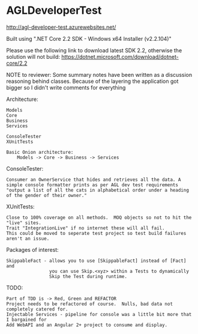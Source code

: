# AGLDeveloperTest
http://agl-developer-test.azurewebsites.net/

Built using ".NET Core 2.2 SDK - Windows x64 Installer (v2.2.104)"

Please use the following link to download latest SDK 2.2, otherwise the solution will not build:
    https://dotnet.microsoft.com/download/dotnet-core/2.2

NOTE to reviewer:
   Some summary notes have been written as a discussion reasoning behind classes.
   Because of the layering the application got bigger so I didn't write comments for everything

Architecture:

    Models 
    Core
    Business
    Services

    ConsoleTester
    XUnitTests

    Basic Onion architecture:
        Models -> Core -> Business -> Services

ConsoleTester:

    Consumer an OwnerService that hides and retrieves all the data. A simple console formatter prints as per AGL dev test requirements "output a list of all the cats in alphabetical order under a heading of the gender of their owner."
    
XUnitTests:

    Close to 100% coverage on all methods.  MOQ objects so not to hit the "live" sites.
    Trait "IntegrationLive" if no internet these will all fail. 
    This could be moved to seperate test project so test build failures aren't an issue.

Packages of interest:

    SkippableFact - allows you to use [SkippableFact] instead of [Fact] and 
                    you can use Skip.<xyz> within a Tests to dynamically 
                    Skip the Test during runtime.

TODO:

    Part of TDD is -> Red, Green and REFACTOR
    Project needs to be refactored of course.  Nulls, bad data not completely catered for.
    Injectable Services - pipeline for console was a little bit more that I bargained for
    Add WebAPI and an Angular 2+ project to consume and display.
